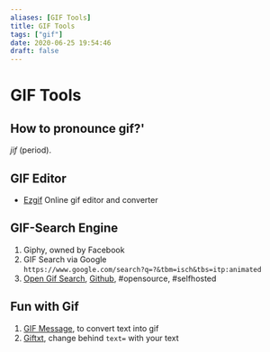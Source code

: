 ```yaml
---
aliases: [GIF Tools]
title: GIF Tools
tags: ["gif"]
date: 2020-06-25 19:54:46
draft: false
---
```


# GIF Tools

## How to pronounce gif?'

*jif* (period).

## GIF Editor

- [Ezgif](https://ezgif.com/) Online gif editor and converter

## GIF-Search Engine

1. Giphy, owned by Facebook
2. GIF Search via Google  
`https://www.google.com/search?q=?&tbm=isch&tbs=itp:animated`
3. [Open Gif Search](https://www.opengif.net/), [Github](https://github.com/bnlcas/OpenGif), #opensource, #selfhosted

## Fun with Gif

1. [GIF Message](https://gifmessage.com/), to convert text into gif
2. [Giftxt](https://giftxt.herokuapp.com/generate?text=), change behind `text=` with your text
